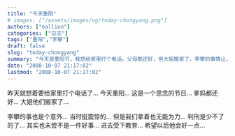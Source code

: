 ```yaml
---
title: "今天重阳"
# images: ["/assets/images/og/today-chongyang.png"]
authors: ["eallion"]
categories: ["日志"]
tags: ["重阳","李攀"]
draft: false
slug: "today-chongyang"
summary: "今天是重阳节，我想给家里打个电话。父母都还好，但大姐搬家了。李攀的事情让人震惊，我们无能为力，他被判刑了。或许这也是件好事，可以接受教育，希望他以后会变得更好。"
date: "2008-10-07 21:17:02"
lastmod: "2008-10-07 21:17:02"
---
```


昨天就想着要给家里打个电话了...
今天重阳... 这是一个思念的节日...
爹妈都还好...
大姐他们搬家了...

李攀的事也是个意外... 当时挺震惊的... 但是我们拿着也无能为力...
判刑是少不了的了... 其实也未尝不是一件好事... 进去受下教育...
希望以后他会好一点...
